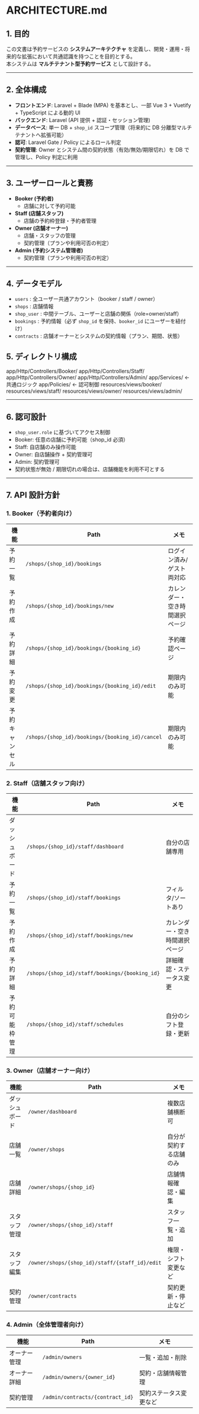 # ARCHITECTURE.md

## 1. 目的

この文書は予約サービスの **システムアーキテクチャ** を定義し、開発・運用・将来的な拡張において共通認識を持つことを目的とする。  
本システムは **マルチテナント型予約サービス** として設計する。

---

## 2. 全体構成

-   **フロントエンド**: Laravel + Blade (MPA) を基本とし、一部 Vue 3 + Vuetify + TypeScript による動的 UI
-   **バックエンド**: Laravel (API 提供 + 認証・セッション管理)
-   **データベース**: 単一 DB + `shop_id` スコープ管理（将来的に DB 分離型マルチテナントへ拡張可能）
-   **認可**: Laravel Gate / Policy によるロール判定
-   **契約管理**: Owner とシステム間の契約状態（有効/無効/期限切れ）を DB で管理し、Policy 判定に利用

---

## 3. ユーザーロールと責務

-   **Booker (予約者)**
    -   店舗に対して予約可能
-   **Staff (店舗スタッフ)**
    -   店舗の予約枠登録・予約者管理
-   **Owner (店舗オーナー)**
    -   店舗・スタッフの管理
    -   契約管理（プランや利用可否の判定）
-   **Admin (予約システム管理者)**
    -   契約管理（プランや利用可否の判定）

---

## 4. データモデル

-   `users` : 全ユーザー共通アカウント（booker / staff / owner）
-   `shops` : 店舗情報
-   `shop_user` : 中間テーブル、ユーザーと店舗の関係（role=owner/staff）
-   `bookings` : 予約情報（必ず `shop_id` を保持、`booker_id` にユーザーを紐付け）
-   `contracts` : 店舗オーナーとシステムの契約情報（プラン、期間、状態）

## 5. ディレクトリ構成

app/Http/Controllers/Booker/
app/Http/Controllers/Staff/
app/Http/Controllers/Owner/
app/Http/Controllers/Admin/
app/Services/ ← 共通ロジック
app/Policies/ ← 認可制御
resources/views/booker/
resources/views/staff/
resources/views/owner/
resources/views/admin/

---

## 6. 認可設計

-   `shop_user.role` に基づいてアクセス制御
-   Booker: 任意の店舗に予約可能（shop_id 必須）
-   Staff: 自店舗のみ操作可能
-   Owner: 自店舗操作 + 契約管理可
-   Admin: 契約管理可
-   契約状態が無効 / 期限切れの場合は、店舗機能を利用不可とする

---

## 7. API 設計方針

### 1. Booker（予約者向け）

| 機能           | Path                                            | メモ                           |
| -------------- | ----------------------------------------------- | ------------------------------ |
| 予約一覧       | `/shops/{shop_id}/bookings`                     | ログイン済み/ゲスト両対応      |
| 予約作成       | `/shops/{shop_id}/bookings/new`                 | カレンダー・空き時間選択ページ |
| 予約詳細       | `/shops/{shop_id}/bookings/{booking_id}`        | 予約確認ページ                 |
| 予約変更       | `/shops/{shop_id}/bookings/{booking_id}/edit`   | 期限内のみ可能                 |
| 予約キャンセル | `/shops/{shop_id}/bookings/{booking_id}/cancel` | 期限内のみ可能                 |

### 2. Staff（店舗スタッフ向け）

| 機能           | Path                                           | メモ                     |
| -------------- | ---------------------------------------------- | ------------------------ |
| ダッシュボード | `/shops/{shop_id}/staff/dashboard`             | 自分の店舗専用           |
| 予約一覧       | `/shops/{shop_id}/staff/bookings`              | フィルタ/ソートあり      |
| 予約作成       | `/shops/{shop_id}/staff/bookings/new`          | カレンダー・空き時間選択ページ |
| 予約詳細       | `/shops/{shop_id}/staff/bookings/{booking_id}` | 詳細確認・ステータス変更 |
| 予約可能枠管理 | `/shops/{shop_id}/staff/schedules`             | 自分のシフト登録・更新   |

### 3. Owner（店舗オーナー向け）

| 機能           | Path                                           | メモ                   |
| -------------- | ---------------------------------------------- | ---------------------- |
| ダッシュボード | `/owner/dashboard`                             | 複数店舗横断可         |
| 店舗一覧       | `/owner/shops`                                 | 自分が契約する店舗のみ |
| 店舗詳細       | `/owner/shops/{shop_id}`                       | 店舗情報確認・編集     |
| スタッフ管理   | `/owner/shops/{shop_id}/staff`                 | スタッフ一覧・追加     |
| スタッフ編集   | `/owner/shops/{shop_id}/staff/{staff_id}/edit` | 権限・シフト変更など   |
| 契約管理       | `/owner/contracts`                             | 契約更新・停止など     |

### 4. Admin（全体管理者向け）

| 機能         | Path                             | メモ                   |
| ------------ | -------------------------------- | ---------------------- |
| オーナー管理 | `/admin/owners`                  | 一覧・追加・削除       |
| オーナー詳細 | `/admin/owners/{owner_id}`       | 契約・店舗情報管理     |
| 契約管理     | `/admin/contracts/{contract_id}` | 契約ステータス変更など |
